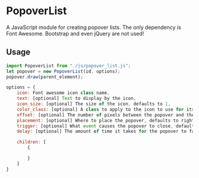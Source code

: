 # PopoverList

A JavaScript module for creating popover lists. The only dependency is  
Font Awesome. Bootstrap and even jQuery are not used!

## Usage

```javascript
import PopoverList from "./js/popover_list.js";
let popover = new PopoverList(id, options);
popover.draw(parent_element);
```

```javascript
options = {
    icon: Font awesome icon class name,
    text: [optional] Text to display by the icon,
    icon_size: [optional] The size of the icon, defaults to 1,
    color_class: [optional] A class to apply to the icon to use for its color,
    offset: [optional] The number of pixels between the popover and the icon/text,
    placement: [optional] Where to place the popover, defaults to right, options are left, right, top, or bottom,
    trigger: [optional] What event causes the popover to close, defaults to click, allows focus,
    delay: [optional] The amount of time it takes for the popover to fade in, in milliseconds, defaults to 300

    children: [
        {

        }
    ]
}
```
